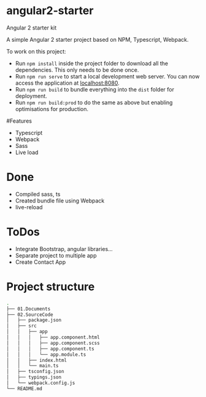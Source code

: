 # angular2-starter
Angular 2 starter kit

A simple Angular 2 starter project based on NPM, Typescript, Webpack.

To work on this project:

* Run `npm install` inside the project folder to download all the dependencies. This only needs to be done once.
* Run `npm run serve` to start a local development web server. You can now access the application at [localhost:8080](http://localhost:8080/).
* Run `npm run build` to bundle everything into the `dist` folder for deployment.
* Run `npm run build:prod` to do the same as above but enabling optimisations for production.

#Features
* Typescript
* Webpack
* Sass
* Live load

# Done
* Compiled sass, ts
* Created bundle file using Webpack
* live-reload

# ToDos
* Integrate Bootstrap, angular libraries...
* Separate project to multiple app
* Create Contact App

# Project structure
```bash
.
├── 01.Documents
├── 02.SourceCode
│   ├── package.json
│   ├── src
│   │   ├── app
│   │   │   ├── app.component.html
│   │   │   ├── app.component.scss
│   │   │   ├── app.component.ts
│   │   │   └── app.module.ts
│   │   ├── index.html
│   │   └── main.ts
│   ├── tsconfig.json
│   ├── typings.json
│   └── webpack.config.js
└── README.md
```
